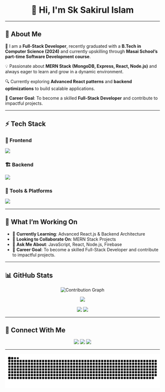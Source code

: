 
<h1 align="center">👋 Hi, I'm Sk Sakirul Islam</h1>

---

## 🌟 About Me
🚀 I am a **Full-Stack Developer**, recently graduated with a **B.Tech in Computer Science (2024)** and currently upskilling through **Masai School’s part-time Software Development course**.

💡 Passionate about **MERN Stack (MongoDB, Express, React, Node.js)** and always eager to learn and grow in a dynamic environment.

🔍 Currently exploring **Advanced React patterns** and **backend optimizations** to build scalable applications.

🎯 **Career Goal**: To become a skilled **Full-Stack Developer** and contribute to impactful projects.

---

## ⚡ Tech Stack

### 🚀 Frontend
<p align="left">
  <img src="https://skillicons.dev/icons?i=html,css,js,react,redux,tailwind,chakraui" height="60" />
</p>

### 🏗 Backend
<p align="left">
  <img src="https://skillicons.dev/icons?i=nodejs,express,mongodb,firebase,appwrite" height="60" />
</p>

### 🔧 Tools & Platforms
<p align="left">
  <img src="https://skillicons.dev/icons?i=git,github,vercel,netlify,vscode,postman,figma" height="60" />
</p>

---

## 📌 What I’m Working On
- 🌱 **Currently Learning**: Advanced React.js & Backend Architecture
- 🔭 **Looking to Collaborate On**: MERN Stack Projects
- 💬 **Ask Me About**: JavaScript, React, Node.js, Firebase
- 🎯 **Career Goal**: To become a skilled Full-Stack Developer and contribute to impactful projects.

---

## 📊 GitHub Stats
<p align="center">
  <img src="https://github-readme-activity-graph.vercel.app/graph?username=Sk-Sakirul&bg_color=0d1117&color=79dafa&line=79dafa&point=ffffff&area=true&hide_border=true" alt="Contribution Graph" />
</p>

<p align="center">
  <img src="https://github-profile-summary-cards.vercel.app/api/cards/profile-details?username=Sk-Sakirul&theme=tokyonight" height="180" />
</p>

<p align="center">
  <img src="https://github-profile-summary-cards.vercel.app/api/cards/stats?username=Sk-Sakirul&theme=tokyonight" height="150" />
  <img src="https://github-profile-summary-cards.vercel.app/api/cards/productive-time?username=sakirul&theme=tokyonight&utcOffset=5" height="150" />
</p>

---

## 🔗 Connect With Me
<p align="center">
  <a href="mailto:sksakirul484@gmail.com"><img src="https://img.shields.io/badge/Email-D14836?style=for-the-badge&logo=gmail&logoColor=white" /></a>
  <a href="https://www.linkedin.com/in/sk-sakirul-islam"><img src="https://img.shields.io/badge/LinkedIn-0077B5?style=for-the-badge&logo=linkedin&logoColor=white" /></a>
  <a href="https://github.com/Sk-Sakirul"><img src="https://img.shields.io/badge/GitHub-000?style=for-the-badge&logo=github&logoColor=white" /></a>
</p>

---

<p align="center">
  <img src="https://raw.githubusercontent.com/Platane/snk/output/github-contribution-grid-snake.svg" alt="Snake animation" />
</p>

